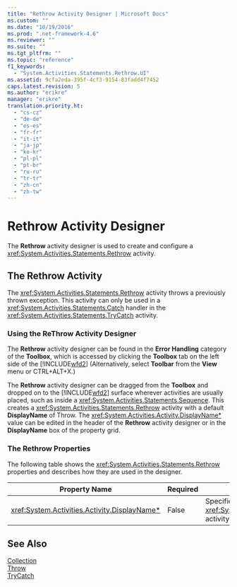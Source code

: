 ```yaml
---
title: "Rethrow Activity Designer | Microsoft Docs"
ms.custom: ""
ms.date: "10/19/2016"
ms.prod: ".net-framework-4.6"
ms.reviewer: ""
ms.suite: ""
ms.tgt_pltfrm: ""
ms.topic: "reference"
f1_keywords: 
  - "System.Activities.Statements.Rethrow.UI"
ms.assetid: 9cfa2eda-395f-4cf3-9154-83fadd4f7452
caps.latest.revision: 5
ms.author: "erikre"
manager: "erikre"
translation.priority.ht: 
  - "cs-cz"
  - "de-de"
  - "es-es"
  - "fr-fr"
  - "it-it"
  - "ja-jp"
  - "ko-kr"
  - "pl-pl"
  - "pt-br"
  - "ru-ru"
  - "tr-tr"
  - "zh-cn"
  - "zh-tw"
---
```

# Rethrow Activity Designer
The **Rethrow** activity designer is used to create and configure a <xref:System.Activities.Statements.Rethrow> activity.  
  
## The Rethrow Activity  
 The <xref:System.Activities.Statements.Rethrow> activity throws a previously thrown exception. This activity can only be used in a <xref:System.Activities.Statements.Catch> handler in the <xref:System.Activities.Statements.TryCatch> activity.  
  
### Using the ReThrow Activity Designer  
 The **Rethrow** activity designer can be found in the **Error Handling** category of the **Toolbox**, which is accessed by clicking the **Toolbox** tab on the left side of the [!INCLUDE[wfd2](../workflow-designer/includes/wfd2_md.md)] (Alternatively, select **Toolbar** from the **View** menu or CTRL+ALT+X.)  
  
 The **Rethrow** activity designer can be dragged from the **Toolbox** and dropped on to the [!INCLUDE[wfd2](../workflow-designer/includes/wfd2_md.md)] surface wherever activities are usually placed, such as inside a <xref:System.Activities.Statements.Sequence>. This creates a <xref:System.Activities.Statements.Rethrow> activity with a default **DisplayName** of Throw. The <xref:System.Activities.Activity.DisplayName*> value can be edited in the header of the **Rethrow** activity designer or in the **DisplayName** box of the property grid.  
  
### The Rethrow Properties  
 The following table shows the <xref:System.Activities.Statements.Rethrow> properties and describes how they are used in the designer.  
  
|Property Name|Required|Usage|  
|-------------------|--------------|-----------|  
|<xref:System.Activities.Activity.DisplayName*>|False|Specifies the optional friendly name of the <xref:System.Activities.Statements.ReThrow> activity. The default is Rethrow.|  
  
## See Also  
 [Collection](../workflow-designer/collection-activity-designers.md)   
 [Throw](../workflow-designer/throw-activity-designer.md)   
 [TryCatch](../workflow-designer/trycatch-activity-designer.md)